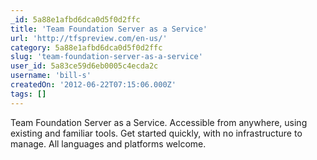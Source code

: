 ```yaml
---
_id: 5a88e1afbd6dca0d5f0d2ffc
title: 'Team Foundation Server as a Service'
url: 'http://tfspreview.com/en-us/'
category: 5a88e1afbd6dca0d5f0d2ffc
slug: 'team-foundation-server-as-a-service'
user_id: 5a83ce59d6eb0005c4ecda2c
username: 'bill-s'
createdOn: '2012-06-22T07:15:06.000Z'
tags: []
---
```


Team Foundation Server as a Service. Accessible from anywhere, using existing and familiar tools. Get started quickly, with no infrastructure to manage. All languages and platforms welcome.
